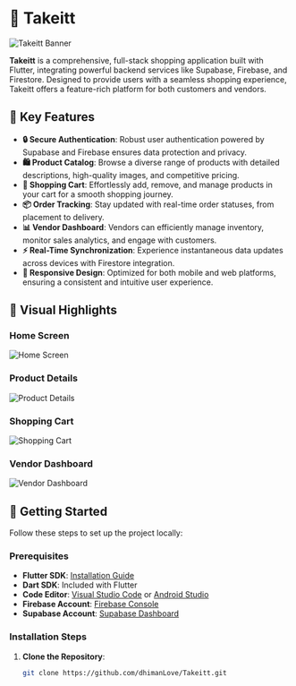 # 🛒 Takeitt

![Takeitt Banner](https://your-image-url.com/banner.png)

**Takeitt** is a comprehensive, full-stack shopping application built with Flutter, integrating powerful backend services like Supabase, Firebase, and Firestore. Designed to provide users with a seamless shopping experience, Takeitt offers a feature-rich platform for both customers and vendors.

## 🌟 Key Features

- **🔒 Secure Authentication**: Robust user authentication powered by Supabase and Firebase ensures data protection and privacy.
- **🛍️ Product Catalog**: Browse a diverse range of products with detailed descriptions, high-quality images, and competitive pricing.
- **🛒 Shopping Cart**: Effortlessly add, remove, and manage products in your cart for a smooth shopping journey.
- **📦 Order Tracking**: Stay updated with real-time order statuses, from placement to delivery.
- **📊 Vendor Dashboard**: Vendors can efficiently manage inventory, monitor sales analytics, and engage with customers.
- **⚡ Real-Time Synchronization**: Experience instantaneous data updates across devices with Firestore integration.
- **📱 Responsive Design**: Optimized for both mobile and web platforms, ensuring a consistent and intuitive user experience.

## 📸 Visual Highlights

### Home Screen

![Home Screen](https://your-image-url.com/home_screen.png)

### Product Details

![Product Details](https://your-image-url.com/product_details.png)

### Shopping Cart

![Shopping Cart](https://your-image-url.com/shopping_cart.png)

### Vendor Dashboard

![Vendor Dashboard](https://your-image-url.com/vendor_dashboard.png)

## 🚀 Getting Started

Follow these steps to set up the project locally:

### Prerequisites

- **Flutter SDK**: [Installation Guide](https://docs.flutter.dev/get-started/install)
- **Dart SDK**: Included with Flutter
- **Code Editor**: [Visual Studio Code](https://code.visualstudio.com/) or [Android Studio](https://developer.android.com/studio)
- **Firebase Account**: [Firebase Console](https://console.firebase.google.com/)
- **Supabase Account**: [Supabase Dashboard](https://app.supabase.io/)

### Installation Steps

1. **Clone the Repository**:
   ```bash
   git clone https://github.com/dhimanLove/Takeitt.git